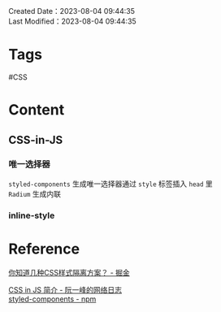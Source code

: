 Created Date：2023-08-04 09:44:35  
Last Modified：2023-08-04 09:44:35

# Tags

#CSS

# Content

## CSS-in-JS

### 唯一选择器

`styled-components` 生成唯一选择器通过 `style` 标签插入 `head` 里  
`Radium` 生成内联

### inline-style

# Reference

[你知道几种CSS样式隔离方案？ - 掘金](https://juejin.cn/post/7064246166396862477)  

[CSS in JS 简介 - 阮一峰的网络日志](http://www.ruanyifeng.com/blog/2017/04/css_in_js.html)  
[styled-components - npm](https://www.npmjs.com/package/styled-components)
